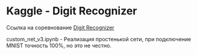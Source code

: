 # Kaggle - Digit Recognizer

Ссылка на соревнование [Digit Recognizer](https://www.kaggle.com/c/digit-recognizer)

custom_net_v3.ipynb - Реализация простенькой сети, при подключение MNIST точность 100%, но это не честно.
 
